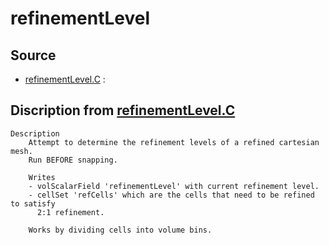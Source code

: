 # refinementLevel

## Source

- [refinementLevel.C](refinementLevel.C) : 


## Discription from [refinementLevel.C](refinementLevel.C)

```
Description
    Attempt to determine the refinement levels of a refined cartesian mesh.
    Run BEFORE snapping.

    Writes
    - volScalarField 'refinementLevel' with current refinement level.
    - cellSet 'refCells' which are the cells that need to be refined to satisfy
      2:1 refinement.

    Works by dividing cells into volume bins.


```

